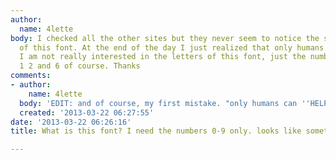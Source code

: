```yaml
---
author:
  name: 4lette
body: I checked all the other sites but they never seem to notice the sharp corners
  of this font. At the end of the day I just realized that only humans can me here.
  I am not really interested in the letters of this font, just the numbers, all but
  1 2 and 6 of course. Thanks
comments:
- author:
    name: 4lette
  body: 'EDIT: and of course, my first mistake. "only humans can ''HELP'' me here"'
  created: '2013-03-22 06:27:55'
date: '2013-03-22 06:26:16'
title: What is this font? I need the numbers 0-9 only. looks like something old

---
```

